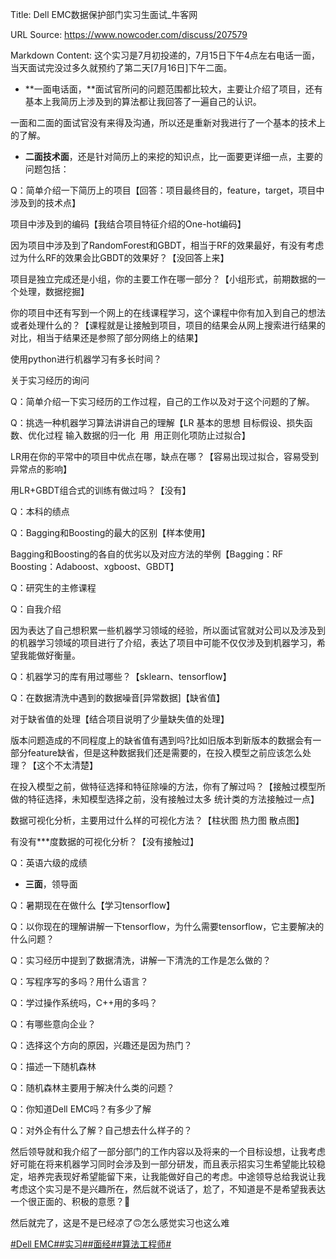 Title: Dell EMC数据保护部门实习生面试_牛客网

URL Source: https://www.nowcoder.com/discuss/207579

Markdown Content:
这个实习是7月初投递的，7月15日下午4点左右电话一面，当天面试完没过多久就预约了第二天\[7月16日\]下午二面。

*   **一面电话面，**面试官所问的问题范围都比较大，主要让介绍了项目，还有基本上我简历上涉及到的算法都让我回答了一遍自己的认识。

一面和二面的面试官没有来得及沟通，所以还是重新对我进行了一个基本的技术上的了解。

*   **二面技术面**，还是针对简历上的来挖的知识点，比一面要更详细一点，主要的问题包括：  
    

Q：简单介绍一下简历上的项目【回答：项目最终目的，feature，target，项目中涉及到的技术点】

项目中涉及到的编码【我结合项目特征介绍的One-hot编码】

因为项目中涉及到了RandomForest和GBDT，相当于RF的效果最好，有没有考虑过为什么RF的效果会比GBDT的效果好？【没回答上来】

项目是独立完成还是小组，你的主要工作在哪一部分？【小组形式，前期数据的一个处理，数据挖掘】

你的项目中还有写到一个网上的在线课程学习，这个课程中你有加入到自己的想法或者处理什么的？【课程就是让接触到项目，项目的结果会从网上搜索进行结果的对比，相当于结果还是参照了部分网络上的结果】

使用python进行机器学习有多长时间？

关于实习经历的询问

Q：简单介绍一下实习经历的工作过程，自己的工作以及对于这个问题的了解。

Q：挑选一种机器学习算法讲讲自己的理解【LR 基本的思想 目标假设、损失函数、优化过程 输入数据的归一化  用  用正则化项防止过拟合】

LR用在你的平常中的项目中优点在哪，缺点在哪？【容易出现过拟合，容易受到异常点的影响】

用LR+GBDT组合式的训练有做过吗？【没有】

Q：本科的绩点

Q：Bagging和Boosting的最大的区别【样本使用】

Bagging和Boosting的各自的优劣以及对应方法的举例【Bagging：RF Boosting：Adaboost、xgboost、GBDT】

Q：研究生的主修课程

Q：自我介绍

因为表达了自己想积累一些机器学习领域的经验，所以面试官就对公司以及涉及到的机器学习领域的项目进行了介绍，表达了项目中可能不仅仅涉及到机器学习，希望我能做好衡量。

Q：机器学习的库有用过哪些？【sklearn、tensorflow】

Q：在数据清洗中遇到的数据噪音\[异常数据\]【缺省值】

对于缺省值的处理【结合项目说明了少量缺失值的处理】

版本问题造成的不同程度上的缺省值有遇到吗?比如旧版本到新版本的数据会有一部分feature缺省，但是这种数据我们还是需要的，在投入模型之前应该怎么处理？【这个不太清楚】

在投入模型之前，做特征选择和特征除噪的方法，你有了解过吗？【接触过模型所做的特征选择，未知模型选择之前，没有接触过太多 统计类的方法接触过一点】

数据可视化分析，主要用过什么样的可视化方法？【柱状图 热力图 散点图】

有没有\*\*\*度数据的可视化分析？【没有接触过】

Q：英语六级的成绩

*   **三面**，领导面

Q：暑期现在在做什么【学习tensorflow】

Q：以你现在的理解讲解一下tensorflow，为什么需要tensorflow，它主要解决的什么问题？

Q：实习经历中提到了数据清洗，讲解一下清洗的工作是怎么做的？

Q：写程序写的多吗？用什么语言？

Q：学过操作系统吗，C++用的多吗？

Q：有哪些意向企业？

Q：选择这个方向的原因，兴趣还是因为热门？

Q：描述一下随机森林

Q：随机森林主要用于解决什么类的问题？

Q：你知道Dell EMC吗？有多少了解

Q：对外企有什么了解？自己想去什么样子的？

然后领导就和我介绍了一部分部门的工作内容以及将来的一个目标设想，让我考虑好可能在将来机器学习同时会涉及到一部分研发，而且表示招实习生希望能比较稳定，培养完表现好希望能留下来，让我能做好自己的考虑。中途领导总给我说让我考虑这个实习是不是兴趣所在，然后就不说话了，尬了，不知道是不是希望我表达一个很正面的、积极的意愿？🤣

然后就完了，这是不是已经凉了🙃怎么感觉实习也这么难

[#Dell EMC#](https://www.nowcoder.com/enterprise/2133/discussion)[#实习#](https://www.nowcoder.com/creation/subject/7ed2b413c8e64f9da9e460af91f577de)[#面经#](https://www.nowcoder.com/creation/subject/928d551be73f40db82c0ed83286c8783)[#算法工程师#](https://www.nowcoder.com/creation/subject/146d543971d045ba84b4b8a4dd573fff)
